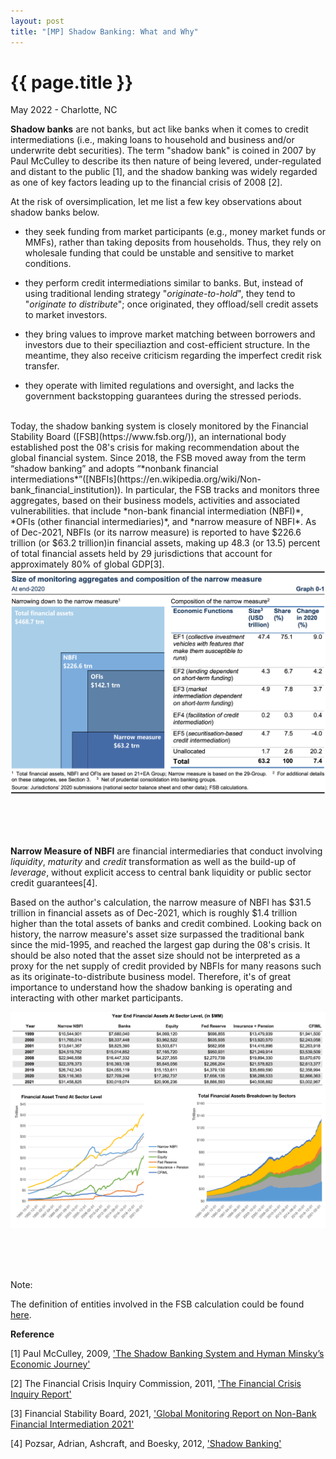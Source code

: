 ```yaml
---
layout: post
title: "[MP] Shadow Banking: What and Why"
---
```


{{ page.title }}
================

<p class="meta">May 2022 - Charlotte, NC</p>

**Shadow banks** are not banks, but act like banks when it comes to credit intermediations (i.e., making loans to household and business and/or underwrite debt securities). The term "shadow bank" is coined in 2007 by Paul McCulley to describe its then nature of being levered, under-regulated and distant to the public [1], and the shadow banking was widely regarded as one of key factors leading up to the financial crisis of 2008 [2].

At the risk of oversimplication, let me list a few key observations about shadow banks below.

* they seek funding from market participants (e.g., money market funds or MMFs), rather than taking deposits from households. Thus, they rely on wholesale funding that could be unstable and sensitive to market conditions.  

* they perform credit intermediations similar to banks. But, instead of using traditional lending strategy "*originate-to-hold*", they tend to "*originate to distribute*"; once originated, they offload/sell credit assets to market investors.

* they bring values to improve market matching between borrowers and investors due to their speciliaztion and cost-efficient structure. In the meantime, they also receive criticism regarding the imperfect credit risk transfer.

* they operate with limited regulations and oversight, and lacks the government backstopping guarantees during the stressed periods.

<br/>
Today, the shadow banking system is closely monitored by the Financial Stability Board ([FSB](https://www.fsb.org/)), an international body established post the 08's crisis for making recommendation about the global financial system. Since 2018, the FSB moved away from the term “shadow banking” and adopts “*nonbank financial intermediations*”([NBFIs](https://en.wikipedia.org/wiki/Non-bank_financial_institution)). In particular, the FSB tracks and monitors three aggregates, based on their business models, activities and associated vulnerabilities. that include *non-bank financial intermediation (NBFI)*, *OFIs (other financial intermediaries)*, and *narrow measure of NBFI*. As of Dec-2021, NBFIs (or its narrow measure) is reported to have $226.6 trillion (or $63.2 trillion)in financial assets, making up 48.3 (or 13.5) percent of total financial assets held by 29 jurisdictions that account for approximately 80% of global GDP[3].   

<a href="https://www.fsb.org/2021/12/global-monitoring-report-on-non-bank-financial-intermediation-2021/">
  <img src="/_images/posts_2022-05-01/NBFIs_FSB.png">
</a>

<br/><br/><br/>

**Narrow Measure of NBFI** are financial intermediaries that conduct involving *liquidity*, *maturity* and *credit* transformation as well as the build-up of *leverage*, without explicit access to central bank liquidity or public sector credit guarantees[4].

Based on the author's calculation, the narrow measure of NBFI has $31.5 trillion in financial assets as of Dec-2021, which is roughly $1.4 trillion higher than the total assets of banks and credit combined. Looking back on history, the narrow measure's asset size surpassed the traditional bank since the mid-1995, and reached the largest gap during the 08's crisis. It should be also noted that the asset size should not be interpreted as a proxy for the net supply of credit provided by NBFIs for many reasons such as its originate-to-distribute business model. Therefore, it's of great importance to understand how the shadow banking is operating and interacting with other market participants.

<a>
  <img src="/_images/posts_2022-05-01/NBFIs_FRED.png">
</a>

<br/><br/><br/>

Note:

The definition of entities involved in the FSB calculation could be found [here](https://www.oecd.org/statistics/data-collection/Guidelines-on-Non-Bank-Financial-Intermediation.pdf).

**Reference**

[1] Paul McCulley, 2009, ['The Shadow Banking System and Hyman Minsky’s Economic Journey'](https://www.pimco.com/en-us/insights/economic-and-market-commentary/global-central-bank-focus/the-shadow-banking-system-and-hyman-minskys-economic-journey/)

[2] The Financial Crisis Inquiry Commission, 2011, ['The Financial Crisis Inquiry Report'](https://www.govinfo.gov/content/pkg/GPO-FCIC/pdf/GPO-FCIC.pdf)

[3] Financial Stability Board, 2021, ['Global Monitoring Report on Non-Bank Financial Intermediation 2021'](https://www.fsb.org/2021/12/global-monitoring-report-on-non-bank-financial-intermediation-2021/")


[4] Pozsar, Adrian, Ashcraft, and Boesky, 2012, ['Shadow Banking'](https://www.newyorkfed.org/medialibrary/media/research/staff_reports/sr458.pdf)
